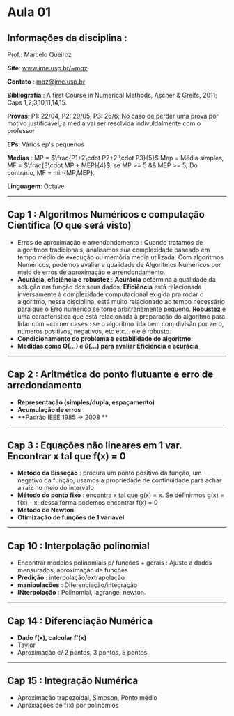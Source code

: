 # Aula 01


## Informações da disciplina : 

Prof.: Marcelo Queiroz

**Site**: www.ime.usp.br/~mqz

**Contato** : mqz@ime.usp.br

**Bibliografia** : A first Course in Numerical Methods, Ascher & Greifs, 2011; Caps 1,2,3,10,11,14,15.

**Provas**: P1: 22/04, P2: 29/05, P3: 26/6; No caso de perder uma prova por motivo justificável, a média vai ser resolvida indivuldalmente com o professor

**EPs**: Vários ep's pequenos

**Medias** : MP = $\frac{P1+2\cdot P2+2 \cdot P3}{5}$ Mep = Média simples, MF = $\frac{3\cdot MP + MEP}{4}$, se MP >= 5 && MEP >= 5; Do contrário, MF = min{MP,MEP}.

**Linguagem**: Octave

<hr>

## Cap 1 : Algoritmos Numéricos e computação Científica (O que será visto)

 - Erros de aproximação e arrendondamento : Quando tratamos de algoritmos tradicionais, analisamos sua complexidade baseado em tempo médio de execução ou memória média utilizada. Com algoritmos Numéricos, podemos avaliar a qualidade de Algoritmos Numéricos por meio de erros de aproximação e arrendondamento.
- **Acurácia, eficiência e robustez** : **Acurácia** determina a qualidade da solução em função dos seus dados. **Eficiência** está relacionada inversamente à complexidade computacional exigida pra rodar o algoritmo, nessa disciplina, está muito relacionado ao tempo necessário para que o Erro numérico se torne arbitrariamente pequeno. **Robustez** é uma característica que está relacionada à preparação do algoritmo para lidar com ~corner cases : se o algoritmo lida bem com divisão por zero, numeros positivos, negativos, etc etc... ele é robusto.
- **Condicionamento do problema e estabilidade do algoritmo**: 
- **Medidas como O(...) e $\theta$(...) para avaliar Eficiência e acurácia**

<hr>

## Cap 2 : Aritmética do ponto flutuante e erro de arredondamento

* **Representação (simples/dupla, espaçamento)**
* **Acumulação de erros**
* **Padrão IEEE 1985 -> 2008 **

<hr>

## Cap 3 : Equações não lineares em 1 var.  Encontrar x tal que f(x) = 0

* **Metódo da Bisseção** : procura um ponto positivo da função, um negativo da função, usamos a propriedade de continuidade para achar a raiz no meio do intervalo
* **Método do ponto fixo** : encontra x tal que g(x) = x. Se definirmos g(x) = f(x) - x, dessa forma podemos encontrar f(x) = 0
* **Método de Newton**
* **Otimização de funções de 1 variável**

<hr>

## Cap 10 : Interpolação polinomial 

* Encontrar modelos polinomiais p/ funções + gerais : Ajuste a dados mensurados, aproximação de funções
* **Predição** : interpolação/extrapolação
* **manipulações** : Diferenciação/integração
* **INterpolação** : Polinomial, lagrange, newton.

<hr>

## Cap 14 : Diferenciação Numérica 

 * **Dado f(x), calcular f'(x)**
 * Taylor
 * Aproximação c/ 2 pontos, 3 pontos, 5 pontos

<hr>

## Cap 15 : Integração Numérica

 * Aproximação trapezoidal, Simpson, Ponto médio
 * Aproxiações de f(x) por polinômios
